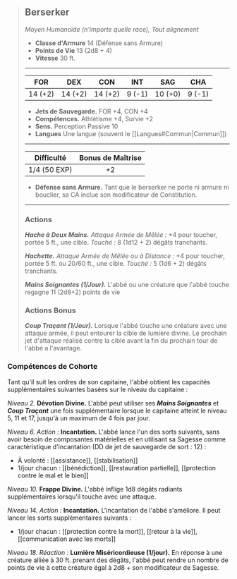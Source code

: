 >## Berserker
>*Moyen Humanoïde (n'importe quelle race), Tout alignement*
>
>- **Classe d'Armure** 14 (Défense sans Armure)
>- **Points de Vie** 13 (2d8 + 4)
>- **Vitesse** 30 ft.
>___
>|FOR|DEX|CON|INT|SAG|CHA|
>|:---:|:---:|:---:|:---:|:---:|:---:|
>|14 (+2)|14 (+2)|14 (+2)|9 (-1)|10 (+0)|9 (-1)|
> 
> - __Jets de Sauvegarde.__ FOR +4, CON +4
> - __Compétences.__ Athlétisme +4, Survie +2
> - __Sens.__ Perception Passive 10
> - __Langues__ Une langue (souvent le [[Langues#Commun|Commun]])
>___
> | Difficulté | Bonus de Maîtrise |
> |:-:|:-:|
> | 1/4 (50 EXP) | +2 |
> - __Défense sans Armure.__ Tant que le berserker ne porte ni armure ni bouclier, sa CA inclue son modificateur de Constitution.
>___
>
>### Actions
>***Hache à Deux Mains.*** *Attaque Armée de Mêlée :* +4 pour toucher, portée 5 ft., une cible. *Touché :* 8 (1d12 + 2) dégâts tranchants.
>
>***Hachette.*** *Attaque Armée de Mêlée ou à Distance :* +4 pour toucher, portée 5 ft. ou 20/60 ft., une cible. *Touché :* 5 (1d6 + 2) dégâts tranchants.
>
>***Mains Soignantes (1/Jour).*** L'abbé ou une créature que l'abbé touche regagne 11 (2d8+2) points de vie
>
> ### Actions Bonus
> ***Coup Traçant (1/Jour).*** Lorsque l'abbé touche une créature avec une attaque armée, il peut entourer la cible de lumière divine. Le prochain jet d'attaque réalisé contre la cible avant la fin du prochain tour de l'abbé a l'avantage.

### Compétences de Cohorte

Tant qu'il suit les ordres de son capitaine, l'abbé obtient les capacités supplémentaires suivantes basées sur le niveau du capitaine :

_Niveau 2._ __Dévotion Divine.__ L'abbé peut utiliser ses ___Mains Soignantes___ et ___Coup Traçant___ une fois supplémentaire lorsque le capitaine atteint le niveau 5, 11 et 17, jusqu'à un maximum de 4 fois par jour.

_Niveau 6._ _Action :_ __Incantation.__ L'abbé lance l'un des sorts suivants, sans avoir besoin de composantes matérielles et en utilisant sa Sagesse comme caractéristique d'incantation (DD de jet de sauvegarde de sort : 12) :

 - À volonté : [[assistance]], [[stabilisation]]
 - 1/jour chacun : [[bénédiction]], [[restauration partielle]], [[protection contre le mal et le bien]]

_Niveau 10._ __Frappe Divine.__ L'abbé inflige 1d8 dégâts radiants supplémentaires lorsqu'il touche avec une attaque.

_Niveau 14._ _Action :_ __Incantation.__ L'incantation de l'abbé s'améliore. Il peut lancer les sorts supplémentaires suivants :

 - 1/jour chacun : [[protection contre la mort]], [[retour à la vie]], [[communication avec les morts]]

_Niveau 18._ _Réaction :_ __Lumière Miséricordieuse (1/jour).__ En réponse à une créature alliée à 30 ft. prenant des dégâts, l'abbé peut rendre un nombre de points de vie à cette créature égal à 2d8 + son modificateur de Sagesse.
